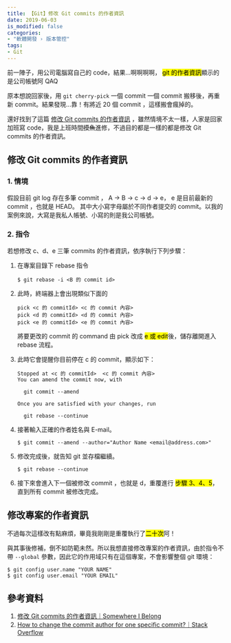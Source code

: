 ```yaml
---
title: 【Git】修改 Git commits 的作者資訊
date: 2019-06-03
is_modified: false
categories:
- "軟體開發 › 版本管控"
tags:
- Git
--- 
```


前一陣子，用公司電腦寫自己的 code，結果...啊啊啊啊， <mark>git 的作者資訊</mark>顯示的是公司帳號阿 QAQ
  
原本想說回家後，用 `git cherry-pick` 一個 commit 一個 commit 搬移後，再重新 commit。結果發現...靠！有將近 20 個 commit ，這樣搬會瘋掉的。

<!--more-->
<p class="paragraph-spacing"></p>

還好找到了這篇 [修改 Git commits 的作者資訊](https://yulun.me/2014/git-tips-change-author-and-email-in-previous-commits/) ，雖然情境不太一樣，人家是回家加班寫 code，我是上班時間~~摸魚~~進修，不過目的都是一樣的都是修改 Git commits 的作者資訊。



## 修改 Git commits 的作者資訊


### 1. 情境
假設目前 git log 存在多筆 commit ， A → B → c → d → e， e 是目前最新的 commit ，也就是 HEAD。
其中大小寫字母屬於不同作者提交的 commit。以我的案例來說，大寫是我私人帳號、小寫的則是我公司帳號。


### 2. 指令
若想修改 c、d、e 三筆 commits 的作者資訊，依序執行下列步驟：

1. 在專案目錄下 rebase 指令 
    ```shell
    $ git rebase -i <B 的 commit id>
    ```
    

2. 此時，終端器上會出現類似下面的
	```shell
	pick <c 的 commitId> <c 的 commit 內容>
	pick <d 的 commitId> <d 的 commit 內容>
	pick <e 的 commitId> <e 的 commit 內容>
	```
	  將要更改的 commit 的 command 由 pick 改成 <mark>e 或 edit</mark>後，儲存離開進入 rebase 流程。
      

3. 此時它會提醒你目前停在 c 的 commit，顯示如下：
    ```shell
    Stopped at <c 的 commitId>  <c 的 commit 內容>
    You can amend the commit now, with

      git commit --amend

    Once you are satisfied with your changes, run

      git rebase --continue
    ```
    
4. 接著輸入正確的作者姓名與 E-mail。
    ```shell
    $ git commit --amend --author="Author Name <email@address.com>"
    ```

5. 修改完成後，就告知 git 並存檔繼續。
    ```shell
    $ git rebase --continue
    ```

6. 接下來會進入下一個被修改 commit ，也就是 d，重覆進行 <mark>步驟 3、4、5</mark>，直到所有 commit 被修改完成。



## 修改專案的作者資訊
不過每次這樣改有點麻煩，畢竟我剛剛是重覆執行了<mark>二十次</mark>阿！

與其事後修補，倒不如防範未然。所以我想直接修改專案的作者資訊，由於指令不帶 `--global` 參數，因此它的作用域只有在這個專案，不會影響整個 git 環境：
```shell
$ git config user.name "YOUR NAME"  
$ git config user.email "YOUR EMAIL"  
```



## 參考資料 
1. [修改 Git commits 的作者資訊｜Somewhere I Belong](https://yulun.me/2014/git-tips-change-author-and-email-in-previous-commits/) 
2. [How to change the commit author for one specific commit?｜Stack Overflow](https://stackoverflow.com/questions/3042437/how-to-change-the-commit-author-for-one-specific-commit)